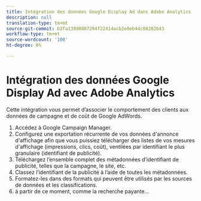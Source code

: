 ```yaml
---
title: Intégration des données Google Display Ad dans Adobe Analytics
description: null
translation-type: tm+mt
source-git-commit: b3fa13990807294f22414acb2e0eb44c08202b43
workflow-type: tm+mt
source-wordcount: '108'
ht-degree: 0%

---
```



# Intégration des données Google Display Ad avec Adobe Analytics

Cette intégration vous permet d’associer le comportement des clients aux données de campagne et de coût de Google AdWords.


1. Accédez à Google Campaign Manager.
1. Configurez une exportation récurrente de vos données d&#39;annonce d&#39;affichage afin que vous puissiez télécharger des listes de vos mesures d&#39;affichage (impressions, clics, coût), ventilées par identifiant le plus granulaire (identifiant de publicité).
1. Téléchargez l’ensemble complet des métadonnées d’identifiant de publicité, telles que la campagne, le site, etc.
1. Classez l’identifiant de la publicité à l’aide de toutes les métadonnées.
1. Formatez-les dans des formats qui peuvent être utilisés par les sources de données et les classifications.
1. à partir de ce moment, comme la recherche payante...
